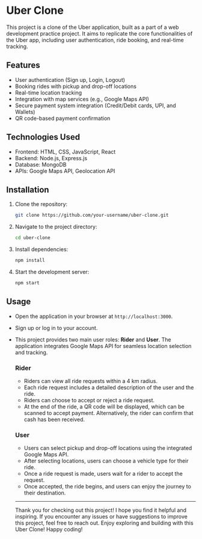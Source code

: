 # Uber Clone

This project is a clone of the Uber application, built as a part of a web development practice project. It aims to replicate the core functionalities of the Uber app, including user authentication, ride booking, and real-time tracking.

## Features

- User authentication (Sign up, Login, Logout)
- Booking rides with pickup and drop-off locations
- Real-time location tracking
- Integration with map services (e.g., Google Maps API)
- Secure payment system integration (Credit/Debit cards, UPI, and Wallets)
- QR code-based payment confirmation

## Technologies Used

- Frontend: HTML, CSS, JavaScript, React
- Backend: Node.js, Express.js
- Database: MongoDB
- APIs: Google Maps API, Geolocation API

## Installation

1. Clone the repository:
    ```bash
    git clone https://github.com/your-username/uber-clone.git
    ```
2. Navigate to the project directory:
    ```bash
    cd uber-clone
    ```
3. Install dependencies:
    ```bash
    npm install
    ```
4. Start the development server:
    ```bash
    npm start
    ```

## Usage

- Open the application in your browser at `http://localhost:3000`.
- Sign up or log in to your account.

- This project provides two main user roles: **Rider** and **User**. The application integrates Google Maps API for seamless location selection and tracking.

    ### Rider
    - Riders can view all ride requests within a 4 km radius.
    - Each ride request includes a detailed description of the user and the ride.
    - Riders can choose to accept or reject a ride request.
    - At the end of the ride, a QR code will be displayed, which can be scanned to accept payment. Alternatively, the rider can confirm that cash has been received.

    ### User
    - Users can select pickup and drop-off locations using the integrated Google Maps API.
    - After selecting locations, users can choose a vehicle type for their ride.
    - Once a ride request is made, users wait for a rider to accept the request.
    - Once accepted, the ride begins, and users can enjoy the journey to their destination.



    ---
    
    Thank you for checking out this project! I hope you find it helpful and inspiring.
    If you encounter any issues or have suggestions to improve this project, feel free to reach out. Enjoy exploring and building with this Uber Clone! Happy coding!
